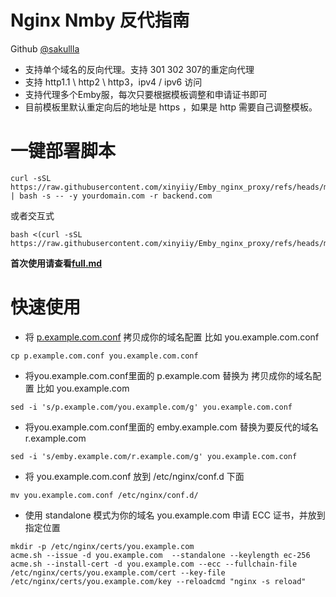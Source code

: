 # Nginx Nmby 反代指南

Github [@sakullla](https://github.com/sakullla) 

- 支持单个域名的反向代理。支持 301 302 307的重定向代理
- 支持 http1.1 \ http2 \ http3，ipv4 / ipv6 访问
- 支持代理多个Emby服，每次只要根据模板调整和申请证书即可
- 目前模板里默认重定向后的地址是 https ，如果是 http 需要自己调整模板。

# 一键部署脚本
```shell
curl -sSL https://raw.githubusercontent.com/xinyiiy/Emby_nginx_proxy/refs/heads/main/sakullla/deploy.sh | bash -s -- -y yourdomain.com -r backend.com
```
或者交互式
```shell
bash <(curl -sSL https://raw.githubusercontent.com/xinyiiy/Emby_nginx_proxy/refs/heads/main/sakullla/deploy.sh)
```


**首次使用请查看[full.md](full.md)**
# 快速使用

- 将 [p.example.com.conf](conf.d/p.example.com.conf) 拷贝成你的域名配置 比如 you.example.com.conf
```shell
cp p.example.com.conf you.example.com.conf
```

- 将you.example.com.conf里面的 p.example.com 替换为 拷贝成你的域名配置 比如 you.example.com
```shell
sed -i 's/p.example.com/you.example.com/g' you.example.com.conf
```

- 将you.example.com.conf里面的 emby.example.com 替换为要反代的域名 r.example.com
```shell
sed -i 's/emby.example.com/r.example.com/g' you.example.com.conf
```

- 将 you.example.com.conf 放到 /etc/nginx/conf.d 下面
```shell
mv you.example.com.conf /etc/nginx/conf.d/
```

- 使用 standalone 模式为你的域名 you.example.com 申请 ECC 证书，并放到指定位置

```shell
mkdir -p /etc/nginx/certs/you.example.com
acme.sh --issue -d you.example.com  --standalone --keylength ec-256
acme.sh --install-cert -d you.example.com --ecc --fullchain-file /etc/nginx/certs/you.example.com/cert --key-file /etc/nginx/certs/you.example.com/key --reloadcmd "nginx -s reload"
```





